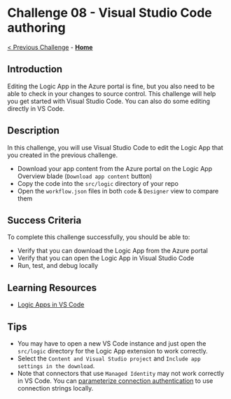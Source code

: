 # Challenge 08 - Visual Studio Code authoring

[< Previous Challenge](./Challenge-07.md) - **[Home](../README.md)**

## Introduction

Editing the Logic App in the Azure portal is fine, but you also need to be able to check in your changes to source control.  This challenge will help you get started with Visual Studio Code. You can also do some editing directly in VS Code.

## Description

In this challenge, you will use Visual Studio Code to edit the Logic App that you created in the previous challenge.

- Download your app content from the Azure portal on the Logic App Overview blade (`Download app content` button)
- Copy the code into the `src/logic` directory of your repo
- Open the `workflow.json` files in both `code` & `Designer` view to compare them

## Success Criteria

To complete this challenge successfully, you should be able to:
- Verify that you can download the Logic App from the Azure portal
- Verify that you can open the Logic App in Visual Studio Code
- Run, test, and debug locally 

## Learning Resources

- [Logic Apps in VS Code](https://learn.microsoft.com/en-us/azure/logic-apps/create-single-tenant-workflows-visual-studio-code)

## Tips
- You may have to open a new VS Code instance and just open the `src/logic` directory for the Logic App extension to work correctly.
- Select the `Content and Visual Studio project` and `Include app settings in the download`.
- Note that connectors that use `Managed Identity` may not work correctly in VS Code. You can [parameterize connection authentication](https://techcommunity.microsoft.com/t5/azure-integration-services-blog/parameterizing-managed-connections-with-logic-apps-standard/ba-p/3660679) to use connection strings locally.
